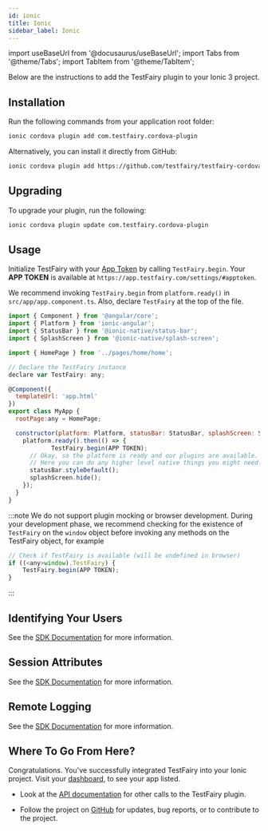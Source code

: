 ```yaml
---
id: ionic
title: Ionic
sidebar_label: Ionic
---
```


import useBaseUrl from '@docusaurus/useBaseUrl';
import Tabs from '@theme/Tabs';
import TabItem from '@theme/TabItem';

Below are the instructions to add the TestFairy plugin to your Ionic 3 project.

## Installation

Run the following commands from your application root folder:

```bash
ionic cordova plugin add com.testfairy.cordova-plugin
```

Alternatively, you can install it directly from GitHub:

```bash
ionic cordova plugin add https://github.com/testfairy/testfairy-cordova-plugin
```

## Upgrading

To upgrade your plugin, run the following:

```bash
ionic cordova plugin update com.testfairy.cordova-plugin
```

## Usage

Initialize TestFairy with your [App Token](https://app.testfairy.com/settings/#apptoken) by calling `TestFairy.begin`. Your **APP TOKEN** is available at `https://app.testfairy.com/settings/#apptoken`.

We recommend invoking `TestFairy.begin` from `platform.ready()` in `src/app/app.component.ts`. Also, declare `TestFairy` at the top of the file.

```js
import { Component } from '@angular/core';
import { Platform } from 'ionic-angular';
import { StatusBar } from '@ionic-native/status-bar';
import { SplashScreen } from '@ionic-native/splash-screen';

import { HomePage } from '../pages/home/home';

// Declare the TestFairy instance
declare var TestFairy: any;

@Component({
  templateUrl: 'app.html'
})
export class MyApp {
  rootPage:any = HomePage;

  constructor(platform: Platform, statusBar: StatusBar, splashScreen: SplashScreen) {
    platform.ready().then(() => {
            TestFairy.begin(APP TOKEN);
      // Okay, so the platform is ready and our plugins are available.
      // Here you can do any higher level native things you might need.
      statusBar.styleDefault();
      splashScreen.hide();
    });
  }
}
```

:::note
We do not support plugin mocking or browser development. During your development phase, we recommend checking for the existence of `TestFairy` on the `window` object before invoking any methods on the TestFairy object, for example

```js
// Check if TestFairy is available (will be undefined in browser)
if ((<any>window).TestFairy) {
    TestFairy.begin(APP TOKEN);
}
```

:::

## Identifying Your Users

See the [SDK Documentation](/test-fairy/sdk/identifying-users#cordova) for more information.

## Session Attributes

See the [SDK Documentation](/test-fairy/sdk/session-attributes#cordova) for more information.

## Remote Logging

See the [SDK Documentation](/test-fairy/sdk/remote-logging#cordova) for more information.

## Where To Go From Here?

Congratulations. You've successfully integrated TestFairy into your Ionic project. Visit your [dashboard](http://app.testfairy.com/), to see your app listed.

- Look at the [API documentation](https://github.com/testfairy/testfairy-cordova-plugin/blob/master/www/testfairy.js) for other calls to the TestFairy plugin.

- Follow the project on [GitHub](https://github.com/testfairy/testfairy-cordova-plugin) for updates, bug reports, or to contribute to the project.
